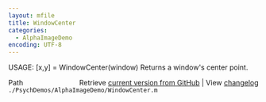 ```yaml
---
layout: mfile
title: WindowCenter
categories:
  - AlphaImageDemo
encoding: UTF-8
---
```


USAGE: \[x,y\] = WindowCenter\(window\)
Returns a window's center point.


<div class="code_header" style="text-align:right;">
  <span style="float:left;">Path&nbsp;&nbsp;</span> <span class="counter">Retrieve <a href=
  "https://raw.github.com/Psychtoolbox-3/Psychtoolbox-3/beta/./PsychDemos/AlphaImageDemo/WindowCenter.m">current version from GitHub</a> | View <a href=
  "https://github.com/Psychtoolbox-3/Psychtoolbox-3/commits/beta/./PsychDemos/AlphaImageDemo/WindowCenter.m">changelog</a></span>
</div>
<div class="code">
  <code>./PsychDemos/AlphaImageDemo/WindowCenter.m</code>
</div>
